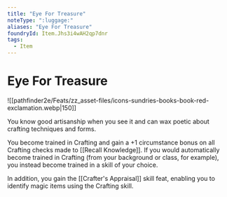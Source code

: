 ```yaml
---
title: "Eye For Treasure"
noteType: ":luggage:"
aliases: "Eye For Treasure"
foundryId: Item.Jhs3i4wAH2qp7dnr
tags:
  - Item
---
```


# Eye For Treasure
![[pathfinder2e/Feats/zz_asset-files/icons-sundries-books-book-red-exclamation.webp|150]]

You know good artisanship when you see it and can wax poetic about crafting techniques and forms.

You become trained in Crafting and gain a +1 circumstance bonus on all Crafting checks made to [[Recall Knowledge]]. If you would automatically become trained in Crafting (from your background or class, for example), you instead become trained in a skill of your choice.

In addition, you gain the [[Crafter's Appraisal]] skill feat, enabling you to identify magic items using the Crafting skill.
